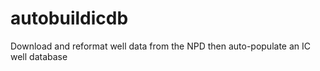 # autobuildicdb
Download and reformat well data from the NPD then auto-populate an IC well database
